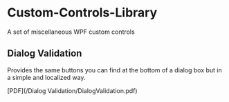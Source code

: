 # Custom-Controls-Library
A set of miscellaneous WPF custom controls

## Dialog Validation
Provides the same buttons you can find at the bottom of a dialog box but in a simple and localized way.

[PDF](/Dialog Validation/DialogValidation.pdf)
